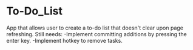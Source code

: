 # To-Do_List
App that allows user to create a to-do list that doesn't clear upon page refreshing.
Still needs:
-Implement committing additions by pressing the enter key.
-Implement hotkey to remove tasks.
